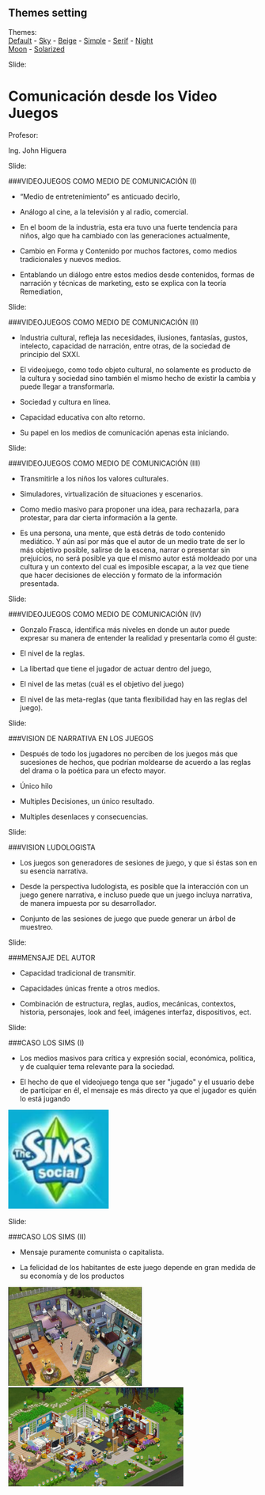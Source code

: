 <!-- configuracion de colores es opcional pero ultil-->
<section id="themes">
	<h2>Themes setting</h2>
	<p>
		Themes: <br>
		<a href="?#/themes">Default</a> -
		<a href="?theme=sky#/themes">Sky</a> -
		<a href="?theme=beige#/themes">Beige</a> -
		<a href="?theme=simple#/themes">Simple</a> -
		<a href="?theme=serif#/themes">Serif</a> -
		<a href="?theme=night#/themes">Night</a> <br>
		<a href="?theme=moon#/themes">Moon</a> -
		<a href="?theme=solarized#/themes">Solarized</a>
	</p>
</section>

Slide:

# Comunicación desde los Video Juegos

Profesor:

Ing. John Higuera

Slide:

###VIDEOJUEGOS COMO MEDIO DE COMUNICACIÓN (I)

* “Medio de entretenimiento” es anticuado decirlo,<!-- .element: class="fragment" data-fragment-index="1"-->

* Análogo al cine, a la televisión y al radio, comercial.<!-- .element: class="fragment" data-fragment-index="2"-->

* En el boom de la industria, esta era tuvo una fuerte
tendencia para niños, algo que ha cambiado con las
generaciones actualmente, <!-- .element: class="fragment" data-fragment-index="3"-->

* Cambio en Forma y Contenido por muchos factores, como
medios tradicionales y nuevos medios.<!-- .element: class="fragment" data-fragment-index="4"-->

* Entablando un diálogo entre estos medios desde
contenidos, formas de narración y técnicas de
marketing, esto se explica con la teoría Remediation,<!-- .element: class="fragment" data-fragment-index="5"-->

Slide:

###VIDEOJUEGOS COMO MEDIO DE COMUNICACIÓN (II)

* Industria cultural, refleja las necesidades, ilusiones,
fantasías, gustos, intelecto, capacidad de narración, entre
otras, de la sociedad de principio del SXXI.<!-- .element: class="fragment" data-fragment-index="1"-->

* El videojuego, como todo objeto cultural, no solamente es
producto de la cultura y sociedad sino también el mismo
hecho de existir la cambia y puede llegar a transformarla.<!-- .element: class="fragment" data-fragment-index="2"-->

* Sociedad y cultura en línea.<!-- .element: class="fragment" data-fragment-index="3"-->

* Capacidad educativa con alto retorno.<!-- .element: class="fragment" data-fragment-index="4"-->

* Su papel en los medios de comunicación apenas esta
iniciando.<!-- .element: class="fragment" data-fragment-index="5"-->

Slide:

###VIDEOJUEGOS COMO MEDIO DE COMUNICACIÓN (III)

* Transmitirle a los niños los valores culturales.<!-- .element: class="fragment" data-fragment-index="1"-->

* Simuladores, virtualización de situaciones y escenarios.<!-- .element: class="fragment" data-fragment-index="2"-->

* Como medio masivo para proponer una idea, para
rechazarla, para protestar, para dar cierta información a la
gente.<!-- .element: class="fragment" data-fragment-index="3"-->

* Es una persona, una mente, que está detrás de todo contenido
mediático. Y aún así por más que el autor de un medio trate de
ser lo más objetivo posible, salirse de la escena, narrar o
presentar sin prejuicios, no será posible ya que el mismo autor
está moldeado por una cultura y un contexto del cual es
imposible escapar, a la vez que tiene que hacer decisiones de
elección y formato de la información presentada.<!-- .element: class="fragment" data-fragment-index="4"-->

Slide:

###VIDEOJUEGOS COMO MEDIO DE COMUNICACIÓN (IV)

* Gonzalo Frasca, identifica más niveles en donde un autor
puede expresar su manera de entender la realidad y
presentarla como él guste:<!-- .element: class="fragment" data-fragment-index="1"-->

- El nivel de la reglas.<!-- .element: class="fragment" data-fragment-index="2"-->

- La libertad que tiene el jugador de actuar dentro del juego,<!-- .element: class="fragment" data-fragment-index="3"-->

- El nivel de las metas (cuál es el objetivo del juego)<!-- .element: class="fragment" data-fragment-index="4"-->

- El nivel de las meta-reglas (que tanta flexibilidad hay en las
reglas del juego).<!-- .element: class="fragment" data-fragment-index="5"-->

Slide:

###VISION DE NARRATIVA EN LOS JUEGOS

* Después de todo los jugadores no perciben de los juegos
más que sucesiones de hechos, que podrían moldearse de
acuerdo a las reglas del drama o la poética para un efecto
mayor.<!-- .element: class="fragment" data-fragment-index="1"-->

* Único hilo<!-- .element: class="fragment" data-fragment-index="2"-->

* Multiples Decisiones, un único resultado.<!-- .element: class="fragment" data-fragment-index="3"-->

* Multiples desenlaces y consecuencias.<!-- .element: class="fragment" data-fragment-index="4"-->

Slide:

###VISION LUDOLOGISTA

* Los juegos son generadores de sesiones de juego, y que si
éstas son en su esencia narrativa.<!-- .element: class="fragment" data-fragment-index="1"-->

* Desde la perspectiva ludologista, es posible que la
interacción con un juego genere narrativa, e incluso puede
que un juego incluya narrativa, de manera impuesta por su
desarrollador.<!-- .element: class="fragment" data-fragment-index="2"-->

* Conjunto de las sesiones de juego que puede generar un
árbol de muestreo.<!-- .element: class="fragment" data-fragment-index="3"-->

Slide:

###MENSAJE DEL AUTOR

* Capacidad tradicional de transmitir.<!-- .element: class="fragment" data-fragment-index="1"-->

* Capacidades únicas frente a otros medios.<!-- .element: class="fragment" data-fragment-index="2"-->

* Combinación de estructura, reglas, audios, mecánicas,
contextos, historia, personajes, look and feel, imágenes
interfaz, dispositivos, ect.<!-- .element: class="fragment" data-fragment-index="3"-->

Slide:

###CASO LOS SIMS (I)

* Los medios masivos para crítica y expresión social,
económica, política, y de cualquier tema relevante para la
sociedad.<!-- .element: class="fragment" data-fragment-index="1"-->

* El hecho de que el videojuego tenga que ser "jugado" y el
usuario debe de participar en él, el mensaje es más directo
ya que el jugador es quién lo está jugando<!-- .element: class="fragment" data-fragment-index="2"-->

<img height="200" src="fig/sims1.bmp"><!-- .element: class="fragment" data-fragment-index="2"-->


Slide:

###CASO LOS SIMS (II)

* Mensaje puramente comunista o capitalista.<!-- .element: class="fragment" data-fragment-index="1"-->

* La felicidad de los habitantes de este juego depende en
gran medida de su economía y de los productos <!-- .element: class="fragment" data-fragment-index="2"-->

<img height="200" src="fig/sims2.bmp"> <!-- .element: class="fragment" data-fragment-index="2"--> <img height="200" src="fig/sims3.bmp"> <!-- .element: class="fragment" data-fragment-index="2"-->

